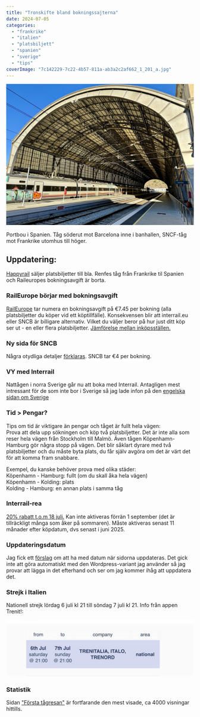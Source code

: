 ```yaml
---
title: "Tronskifte bland bokningssajterna"
date: 2024-07-05
categories: 
  - "frankrike"
  - "italien"
  - "platsbiljett"
  - "spanien"
  - "sverige"
  - "tips"
coverImage: "7c142229-7c22-4b57-811a-ab3a2c2af662_1_201_a.jpg"
---
```


 

![](images/tronskifte-bland-bokningssajterna_1.jpg?w=1024)

<figcaption>

Portbou i Spanien. Tåg söderut mot Barcelona inne i banhallen, SNCF-tåg mot Frankrike utomhus till höger.

</figcaption>

 

## Uppdatering:

[Happyrail](https://www.trainfo.eu/happyrail/) säljer platsbiljetter till bla. Renfes tåg från Frankrike til Spanien och Raileuropes bokningsavgift är borta.

### RailEurope börjar med bokningsavgift

[RailEurope](https://www.trainfo.eu/raileurope/) tar numera en bokningsavgift på €7.45 per bokning (alla platsbiljetter du köper vid ett köptillfälle). Konsekvensen blir att interrail.eu eller SNCB är billigare alternativ. Vilket du väljer beror på hur just ditt köp ser ut - en eller flera platsbiljetter. [Jämförelse mellan inköpsställen.](https://www.trainfo.eu/allman-info/#buy-here)

### Ny sida för SNCB

Några otydliga detaljer [förklaras](https://www.trainfo.eu/sncb-platsbiljettkop/). SNCB tar €4 per bokning.

### VY med Interrail

Nattågen i norra Sverige går nu att boka med Interrail. Antagligen mest intressant för de som inte bor i Sverige så jag lade infon på den [engelska sidan om Sverige](https://www.trainfo.eu/interrail-in-sweden/)

### Tid > Pengar?

Tips om tid är viktigare än pengar och tåget är fullt hela vägen:  
Prova att dela upp sökningen och köp två platsbiljetter. Det är inte alla som reser hela vägen från Stockholm till Malmö. Även tågen Köpenhamn-Hamburg gör några stopp på vägen. Det blir såklart dyrare med två platsbiljetter och du måste byta plats, du får själv avgöra om det är värt det för att komma fram snabbare.

Exempel, du kanske behöver prova med olika städer:  
Köpenhamn - Hamburg: fullt (om du skall åka hela vägen)  
Köpenhamn - Kolding: plats  
Kolding - Hamburg: en annan plats i samma tåg

### Interrail-rea

[20% rabatt t.o.m 18 juli.](https://www.eurail.com/en/ni/discover-offseason-europe) Kan inte aktiveras förrän 1 september (det är tillräckligt många som åker på sommaren). Måste aktiveras senast 11 månader efter köpdatum, dvs senast i juni 2025.

### Uppdateringsdatum

Jag fick ett [förslag](https://www.trainfo.eu/om-sajten/) om att ha med datum när sidorna uppdateras. Det gick inte att göra automatiskt med den Wordpress-variant jag använder så jag provar att lägga in det efterhand och ser om jag kommer ihåg att uppdatera det.

### Strejk i Italien

Nationell strejk lördag 6 juli kl 21 till söndag 7 juli kl 21. Info från appen Trenit!:

![](images/tronskifte-bland-bokningssajterna_2.jpeg?w=1024)

### Statistik

Sidan ["Första tågresan"](https://www.trainfo.eu/forsta-resan/) är fortfarande den mest visade, ca 4000 visningar hittills.
